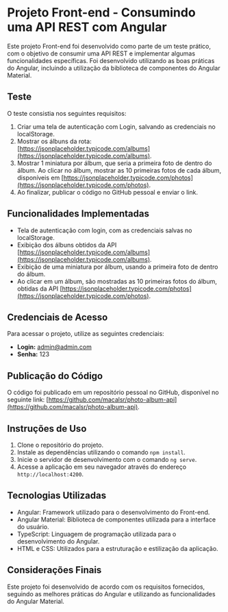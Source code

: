 # Projeto Front-end - Consumindo uma API REST com Angular

Este projeto Front-end foi desenvolvido como parte de um teste prático, com o objetivo de consumir uma API REST e implementar algumas funcionalidades específicas. Foi desenvolvido utilizando as boas práticas do Angular, incluindo a utilização da biblioteca de componentes do Angular Material.

## Teste

O teste consistia nos seguintes requisitos:

1. Criar uma tela de autenticação com Login, salvando as credenciais no localStorage.
2. Mostrar os álbuns da rota: [https://jsonplaceholder.typicode.com/albums](https://jsonplaceholder.typicode.com/albums).
3. Mostrar 1 miniatura por álbum, que seria a primeira foto de dentro do álbum. Ao clicar no álbum, mostrar as 10 primeiras fotos de cada álbum, disponíveis em [https://jsonplaceholder.typicode.com/photos](https://jsonplaceholder.typicode.com/photos).
4. Ao finalizar, publicar o código no GitHub pessoal e enviar o link.

## Funcionalidades Implementadas

- Tela de autenticação com login, com as credenciais salvas no localStorage.
- Exibição dos álbuns obtidos da API [https://jsonplaceholder.typicode.com/albums](https://jsonplaceholder.typicode.com/albums).
- Exibição de uma miniatura por álbum, usando a primeira foto de dentro do álbum.
- Ao clicar em um álbum, são mostradas as 10 primeiras fotos do álbum, obtidas da API [https://jsonplaceholder.typicode.com/photos](https://jsonplaceholder.typicode.com/photos).

## Credenciais de Acesso

Para acessar o projeto, utilize as seguintes credenciais:

- **Login:** admin@admin.com
- **Senha:** 123

## Publicação do Código

O código foi publicado em um repositório pessoal no GitHub, disponível no seguinte link: [https://github.com/macalsr/photo-album-api](https://github.com/macalsr/photo-album-api).

## Instruções de Uso

1. Clone o repositório do projeto.
2. Instale as dependências utilizando o comando `npm install`.
3. Inicie o servidor de desenvolvimento com o comando `ng serve`.
4. Acesse a aplicação em seu navegador através do endereço `http://localhost:4200`.

## Tecnologias Utilizadas

- Angular: Framework utilizado para o desenvolvimento do Front-end.
- Angular Material: Biblioteca de componentes utilizada para a interface do usuário.
- TypeScript: Linguagem de programação utilizada para o desenvolvimento do Angular.
- HTML e CSS: Utilizados para a estruturação e estilização da aplicação.

## Considerações Finais

Este projeto foi desenvolvido de acordo com os requisitos fornecidos, seguindo as melhores práticas do Angular e utilizando as funcionalidades do Angular Material.
